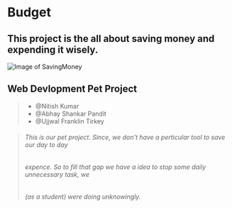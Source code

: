 # Budget

## This project is the all about saving money and expending it wisely.
![Image of SavingMoney](https://images.pexels.com/photos/1602726/pexels-photo-1602726.jpeg?auto=compress&cs=tinysrgb&dpr=1&w=800)

## Web Devlopment Pet Project 
> - @Nitish Kumar 
> - @Abhay Shankar Pandit
> - @Ujjwal Franklin Tirkey

> ###### This is our pet project. Since, we don't have a perticular tool to save our day to day
> ###### expence. So to fill that gap we have a idea to stop some daily unnecessary task, we
> ###### (as a student) were doing unknowingly.

